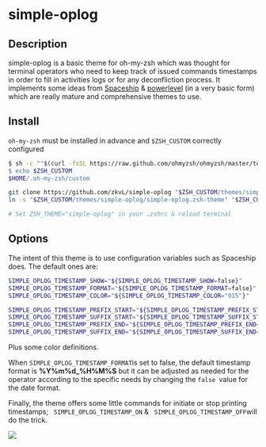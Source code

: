 # simple-oplog

## Description

simple-oplog is a basic theme for oh-my-zsh which was thought for terminal operators who need to keep track of issued commands timestamps in order to fill in activities logs or for any deconfliction process. It implements some ideas from [Spaceship](https://github.com/denysdovhan/spaceship-prompt.git) & [powerlevel](https://github.com/Powerlevel9k/powerlevel9k.git) (in a very basic form) which are really mature and comprehensive themes to use.

## Install

`oh-my-zsh` must be installed in advance and `$ZSH_CUSTOM` correctly configured

```bash
$ sh -c ""$(curl -fsSL https://raw.github.com/ohmyzsh/ohmyzsh/master/tools/install.sh)"
$ echo $ZSH_CUSTOM
$HOME/.oh-my-zsh/custom
```

```bash
git clone https://github.com/zkvL/simple-oplog "$ZSH_CUSTOM/themes/simple-oplog"
ln -s "$ZSH_CUSTOM/themes/simple-oplog/simple-oplog.zsh-theme" "$ZSH_CUSTOM/themes/simple-oplog.zsh-theme"

# Set ZSH_THEME="simple-oplog" in your .zshrc & reload terminal
```

## Options

The intent of this theme is to use configuration variables such as Spaceship does. The default ones are:

```bash
SIMPLE_OPLOG_TIMESTAMP_SHOW="${SIMPLE_OPLOG_TIMESTAMP_SHOW=false}"
SIMPLE_OPLOG_TIMESTAMP_FORMAT="${SIMPLE_OPLOG_TIMESTAMP_FORMAT=false}"
SIMPLE_OPLOG_TIMESTAMP_COLOR="${SIMPLE_OPLOG_TIMESTAMP_COLOR="015"}"

SIMPLE_OPLOG_TIMESTAMP_PREFIX_START="${SIMPLE_OPLOG_TIMESTAMP_PREFIX_START="┌─[ "}"
SIMPLE_OPLOG_TIMESTAMP_SUFFIX_START="${SIMPLE_OPLOG_TIMESTAMP_SUFFIX_START=" - Start ]"}"
SIMPLE_OPLOG_TIMESTAMP_PREFIX_END="${SIMPLE_OPLOG_TIMESTAMP_PREFIX_END="└─[ "}"
SIMPLE_OPLOG_TIMESTAMP_SUFFIX_END="${SIMPLE_OPLOG_TIMESTAMP_SUFFIX_END=" - End   ]"}"
```

Plus some color definitions.

When `SIMPLE_OPLOG_TIMESTAMP_FORMAT`is set to false, the default timestamp format is **%Y%m%d_%H%M%S** but it can be adjusted as needed for the operator according to the specific needs by changing the `false `value for the date format.

Finally, the theme offers some little commands for initiate or stop printing timestamps; ` SIMPLE_OPLOG_TIMESTAMP_ON` & ` SIMPLE_OPLOG_TIMESTAMP_OFF`will do the trick.



![](./render/simple-oplog.gif)


